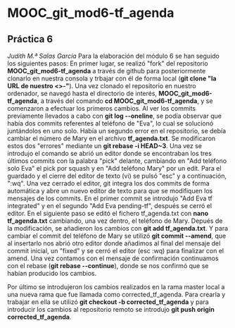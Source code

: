 # MOOC_git_mod6-tf_agenda
## Práctica 6
*Judith M.ª Salas García*
Para la elaboración del módulo 6 se han seguido los siguientes pasos:
En primer lugar, se realizó "fork" del repositorio **MOOC_git_mod6-tf_agenda** a través de github para posteriormente clonarlo en nuestra consola y trbajar con él de forma local (**git clone "la URL de nuestro <<fork>>-"**).
Una vez clonado el repositorio en nuestro ordenador, se navegó hasta el directorio de interés, **MOOC_git_mod6-tf_agenda**, a través del comando **cd MOOC_git_mod6-tf_agenda**, y se comenzaron a efectuar los primeros cambios.
Al ver los commits previamente llevados a cabo con **git log --oneline**, se podía observar que había dos commits referentes al teléfono de "Eva", lo cual se solucionó juntándolos en uno solo. 
Había un segundo error en el repositorio, se debía cambiar el número de Mary en el archivo **tf_agenda.txt**. 
Se modificaron estos dos "errores" mediante un **git rebase -i HEAD~3**. Una vez se introdujo el comando se abrió un editor donde se encontraban los tres últimos commits con la palabra "pick" delante, cambiando en "Add teléfono solo Eva" el pick por squash y en "Add teléfono Mary" por un edit. Para el guardado y el cierre del editor de texto (vi) se pulsó "esc" y a continuación, ":wq".
Una vez cerrado el editor, git integra los dos commits de forma automática y abre un nuevo editor de texto para que se modifiquen los mensajes de los commits.
En el primer commit se introdujo "Add Eva tf integrated" y en el segundo "Add Eva pending-tf", después se cerró el editor. 
En el siguiente paso se editó el fichero tf_agenda.txt con **nano tf_agenda.txt** cambiando, una vez dentro, el teléfono de Mary. Depués de la modificación, se añadieron los cambios con **git add tf_agenda.txt**.
Y para cambiar el commit del teléfono de Mary se utilizó **git commit --amend**, que al insertarlo nos abrió otro editor donde añadimos al final del mensaje del commit inicial, un "fixed" y se cerró el editor (esc :wq) para finalizar con el amend.
Una vez contamos con el mensaje de confirmación continuamos con el rebase (**git rebase --continue**), donde se nos confirmó que se habían producido los cambios.

Por último se introdujeron los cambios realizados en la rama master local a una nueva rama que fue llamada como corrected_tf_agenda. Para crearla y trabajar en ella se utilizó **git checkout -b corrected_tf_agenda** y para introducir los cambios al repositorio remoto se introdujo **git push origin corrected_tf_agenda**.

